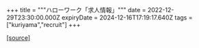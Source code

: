+++
title = """ハローワーク「求人情報」"""
date = 2022-12-29T23:30:00.000Z
expiryDate = 2024-12-16T17:19:17.640Z
tags = ["kuriyama","recruit"]
+++


[[source]](https://www.town.kuriyama.hokkaido.jp/soshiki/51/20382.html)
